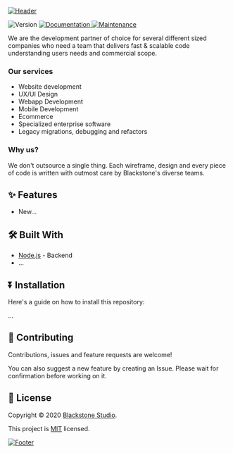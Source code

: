 [![Header](https://blackstone-open-assets.s3-us-west-2.amazonaws.com/header.png)](https://www.blackstone.studio/we-are-blackstone/)

<p>
  <img alt="Version" src="https://img.shields.io/badge/version-1.0.0-blue.svg?cacheSeconds=2592000" />
  <a href="https://github.com/BlackstoneStudio/Parrot-Messenger/" target="_blank">
    <img alt="Documentation" src="https://img.shields.io/badge/documentation-yes-brightgreen.svg" />
  </a>
  <a href="https://github.com/BlackstoneStudio/Parrot-Messenger/graphs/commit-activity" target="_blank">
    <img alt="Maintenance" src="https://img.shields.io/badge/Maintained-yes-green.svg" />
  </a>
</p>

We are the development partner of choice for several different sized companies who need a team that delivers fast & scalable code understanding users needs and commercial scope.

### Our services

- Website development
- UX/UI Design
- Webapp Development
- Mobile Development
- Ecommerce
- Specialized enterprise software
- Legacy migrations, debugging and refactors

### Why us?

We don't outsource a single thing. Each wireframe, design and every piece of code is written with outmost care by Blackstone's diverse teams.

## ✨ Features

- New...

## 🛠 Built With

- [Node.js](https://nodejs.org/en/) - Backend
- ...

## ⏬ Installation

Here's a guide on how to install this repository:

...

## 🤝 Contributing

Contributions, issues and feature requests are welcome!

You can also suggest a new feature by creating an Issue. Please wait for confirmation before working on it.

## 📝 License

Copyright © 2020 [Blackstone Studio](https://github.com/Blasckstone-Studio).

This project is [MIT](https://github.com/BlackstoneStudio/Parrot-Messenger/master/LICENSE) licensed.



[![Footer](https://blackstone-open-assets.s3-us-west-2.amazonaws.com/footer.png)](https://www.blackstone.studio/we-are-blackstone/)
